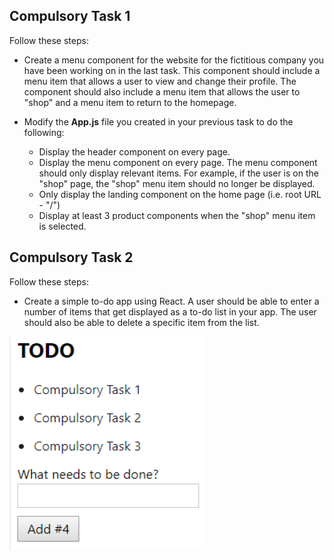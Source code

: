 ## Compulsory Task 1
Follow these steps:
* Create a menu component for the website for the fictitious company you have been working on in the last task. This component should include a menu item that allows a user to view and change their profile. The component should also include a menu item that allows the user to "shop" and a menu item to return to the homepage.

* Modify the **App.js** file you created in your previous task to do the following:
    * Display the header component on every page.
    * Display the menu component on every page. The menu component should only display relevant items. For example, if the user is on the "shop" page, the "shop" menu item should no longer be displayed.
    * Only display the landing component on the home page (i.e. root URL - "/") 
    * Display at least 3 product components when the "shop" menu item is selected.

## Compulsory Task 2
Follow these steps:
* Create a simple to-do app using React. A user should be able to enter a number of items that get displayed as a to-do list in your app. The user should also be able to delete a specific item from the list.

![T2](T2.png)
